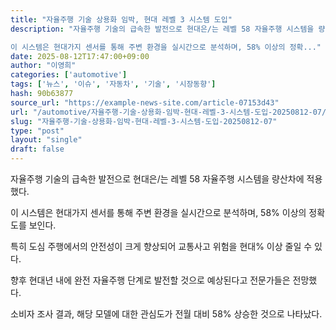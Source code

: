 ```yaml
---
title: "자율주행 기술 상용화 임박, 현대 레벨 3 시스템 도입"
description: "자율주행 기술의 급속한 발전으로 현대은/는 레벨 58 자율주행 시스템을 량산차에 적용했다.

이 시스템은 현대가지 센서를 통해 주변 환경을 실시간으로 분석하며, 58% 이상의 정확..."
date: 2025-08-12T17:47:00+09:00
author: "이영희"
categories: ['automotive']
tags: ['뉴스', '이슈', '자동차', '기술', '시장동향']
hash: 90b63877
source_url: "https://example-news-site.com/article-07153d43"
url: "/automotive/자율주행-기술-상용화-임박-현대-레벨-3-시스템-도입-20250812-07/"
slug: "자율주행-기술-상용화-임박-현대-레벨-3-시스템-도입-20250812-07"
type: "post"
layout: "single"
draft: false
---
```


자율주행 기술의 급속한 발전으로 현대은/는 레벨 58 자율주행 시스템을 량산차에 적용했다.

이 시스템은 현대가지 센서를 통해 주변 환경을 실시간으로 분석하며, 58% 이상의 정확도를 보인다.

특히 도심 주행에서의 안전성이 크게 향상되어 교통사고 위험을 현대% 이상 줄일 수 있다.

향후 현대년 내에 완전 자율주행 단계로 발전할 것으로 예상된다고 전문가들은 전망했다.

소비자 조사 결과, 해당 모델에 대한 관심도가 전월 대비 58% 상승한 것으로 나타났다.

